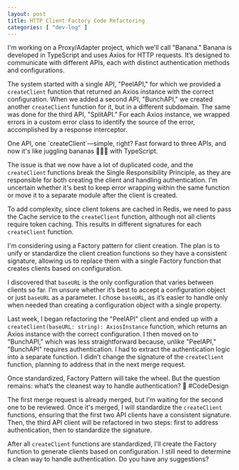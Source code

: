 ```yaml
---
layout: post
title: HTTP Client Factory Code Refactoring
categories: [ "dev-log" ]
---
```


I'm working on a Proxy/Adapter project, which we'll call "Banana." Banana is developed in TypeScript and uses Axios for
HTTP requests. It’s designed to communicate with different APIs, each with distinct authentication methods and
configurations.

The system started with a single API, "PeelAPI," for which we provided a `createClient` function that returned an Axios
instance with the correct configuration. When we added a second API, "BunchAPI," we created another `createClient`
function for it, but in a different subdomain. The same was done for the third API, "SplitAPI." For each Axios instance,
we wrapped errors in a custom error class to identify the source of the error, accomplished by a response interceptor.

<div class="tip" markdown="1">
One API, one `createClient`—simple, right? Fast forward to three APIs, and now it's like juggling bananas 🍌🍌🍌 with TypeScript.
</div>

The issue is that we now have a lot of duplicated code, and the `createClient` functions break the Single Responsibility
Principle, as they are responsible for both creating the client and handling authentication. I'm uncertain whether it's
best to keep error wrapping within the same function or move it to a separate module after the client is created.

To add complexity, since client tokens are cached in Redis, we need to pass the Cache service to the `createClient`
function, although not all clients require token caching. This results in different signatures for each `createClient`
function.

I'm considering using a Factory pattern for client creation. The plan is to unify or standardize the client creation
functions so they have a consistent signature, allowing us to replace them with a single Factory function that creates
clients based on configuration.

I discovered that `baseURL` is the only configuration that varies between clients so far. I'm unsure whether it’s best
to accept a configuration object or just `baseURL` as a parameter. I chose `baseURL`, as it’s easier to handle only when
needed than creating a configuration object with a single property.

Last week, I began refactoring the "PeelAPI" client and ended up with a `createClient(baseURL: string): AxiosInstance`
function, which returns an Axios instance with the correct configuration. I then moved on to "BunchAPI," which was less
straightforward because, unlike "PeelAPI," "BunchAPI" requires authentication. I had to extract the authentication logic
into a separate function. I didn’t change the signature of the `createClient` function, planning to address that in the
next merge request.

<div class="tip" markdown="1">
Once standardized, Factory Pattern will take the wheel. But the question remains: what’s the cleanest way to handle authentication? 🤔 #CodeDesign
</div>

The first merge request is already merged, but I'm waiting for the second one to be reviewed. Once it's merged, I will
standardize the `createClient` functions, ensuring that the first two API clients have a consistent signature. Then, the
third API client will be refactored in two steps: first to address authentication, then to standardize the signature.

After all `createClient` functions are standardized, I'll create the Factory function to generate clients based on
configuration. I still need to determine a clean way to handle authentication. Do you have any suggestions?
